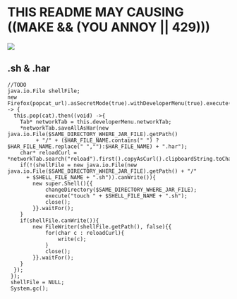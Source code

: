 # THIS README MAY CAUSING ((MAKE && (YOU ANNOY || 429)))
[![](https://github.com/TaYaKi71751/HttpTest/actions/workflows/main.yml/badge.svg)](https://github.com/TaYaKi71751/HttpTest/actions/workflows/main.yml)
## .sh & .har
```
//TODO 
java.io.File shellFile;
new Firefox(popcat_url).asSecretMode(true).withDeveloperMenu(true).execute().then(this -> {
  this.pop(cat).then((void) ->{
    Tab* networkTab = this.developerMenu.networkTab;
    *networkTab.saveAllAsHar(new java.io.File($SAME_DIRECTORY_WHERE_JAR_FILE).getPath() 
         + "/" + ($HAR_FILE_NAME.contains(" ") ? $HAR_FILE_NAME.replace(" ",""):$HAR_FILE_NAME) + ".har");
    char* reloadCurl = *networkTab.search("reload").first().copyAsCurl().clipboardString.toCharArray();
    if(!(shellFile = new java.io.File(new java.io.File($SAME_DIRECTORY_WHERE_JAR_FILE).getPath() + "/"
      + $SHELL_FILE_NAME + ".sh")).canWrite()){
        new super.Shell(){{
            changeDirectory($SAME_DIRECTORY_WHERE_JAR_FILE);  
            execute("touch " + $SHELL_FILE_NAME + ".sh");
            close();
        }}.waitFor();
    }
    if(shellFile.canWrite()){
        new FileWriter(shellFile.getPath(), false){{
            for(char c : reloadCurl){
                write(c);
            }
            close();
        }}.waitFor();
    }
  }); 
 });
 shellFile = NULL;
 System.gc();
```